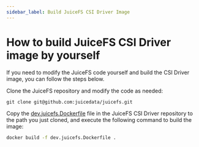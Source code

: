```yaml
---
sidebar_label: Build JuiceFS CSI Driver Image 
---
```


# How to build JuiceFS CSI Driver image by yourself

If you need to modify the JuiceFS code yourself and build the CSI Driver image, you can follow the steps below.

Clone the JuiceFS repository and modify the code as needed:

```shell
git clone git@github.com:juicedata/juicefs.git
```

Copy the [dev.juicefs.Dockerfile](https://raw.githubusercontent.com/juicedata/juicefs-csi-driver/master/dev.juicefs.Dockerfile) file in the JuiceFS CSI Driver repository to the path you just cloned, and execute the following command to build the image:

```bash
docker build -f dev.juicefs.Dockerfile .
```
